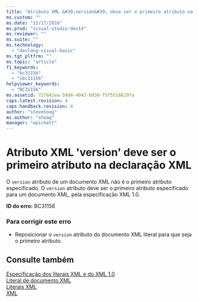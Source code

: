 ```yaml
---
title: "Atributo XML &#39;version&#39; deve ser o primeiro atributo na declara&#231;&#227;o XML | Microsoft Docs"
ms.custom: ""
ms.date: "11/17/2016"
ms.prod: "visual-studio-dev14"
ms.reviewer: ""
ms.suite: ""
ms.technology: 
  - "devlang-visual-basic"
ms.tgt_pltfrm: ""
ms.topic: "article"
f1_keywords: 
  - "bc31156"
  - "vbc31156"
helpviewer_keywords: 
  - "BC31156"
ms.assetid: 717841ea-59d4-4043-b930-f5f55166297a
caps.latest.revision: 4
caps.handback.revision: 4
author: "stevehoag"
ms.author: "shoag"
manager: "wpickett"
---
```

# Atributo XML &#39;version&#39; deve ser o primeiro atributo na declara&#231;&#227;o XML
O `version` atributo de um documento XML não é o primeiro atributo especificado. O `version` atributo deve ser o primeiro atributo especificado para um documento XML, pela especificação XML 1.0.  
  
 **ID do erro:** BC31156  
  
### Para corrigir este erro  
  
-   Reposicionar o `version` atributo do documento XML literal para que seja o primeiro atributo.  
  
## Consulte também  
 [Especificação dos literais XML e do XML 1.0](../../visual-basic/programming-guide/language-features/xml/xml-literals-and-the-xml-1-0-specification.md)   
 [Literal de documento XML](../../visual-basic/language-reference/xml-literals/xml-document-literal.md)   
 [Literais XML](../../visual-basic/language-reference/xml-literals/index.md)   
 [XML](../../visual-basic/programming-guide/language-features/xml/index.md)